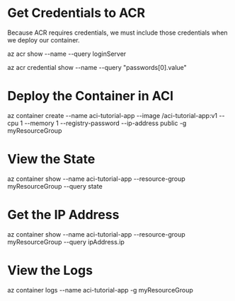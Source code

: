 # Get Credentials to ACR
Because ACR requires credentials, we must include those credentials when we deploy our container.

az acr show --name <acrName> --query loginServer

az acr credential show --name <acrName> --query "passwords[0].value"


# Deploy the Container in ACI

az container create --name aci-tutorial-app --image <acrLoginServer>/aci-tutorial-app:v1 --cpu 1 --memory 1 --registry-password <acrPassword> --ip-address public -g myResourceGroup

# View the State

az container show --name aci-tutorial-app --resource-group myResourceGroup --query state

# Get the IP Address

az container show --name aci-tutorial-app --resource-group myResourceGroup --query ipAddress.ip

# View the Logs

az container logs --name aci-tutorial-app -g myResourceGroup
